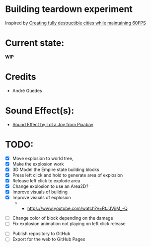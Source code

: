 # Building teardown experiment

Inspired by [Creating fully destructible cities while maintaining 60FPS](https://www.gamedeveloper.com/design/creating-fully-destructible-cities-while-maintaining-60fps)

# Current state:

**WIP**

# Credits

- André Guedes

# Sound Effect(s):

- [Sound Effect by LoLa Joy from Pixabay](https://pixabay.com/sound-effects/bomb-explosion-2-381970/)

# TODO:

* [x] Move explosion to world tree,
* [x] Make the explosion work
* [x] 3D Model the Empire state building blocks
* [x] Press left click and hold to generate area of explosion
* [x] Release left click to explode area
* [x] Change explosion to use an Area2D?
* [x] Improve visuals of building
* [x] Improve visuals of explosion
	* - https://www.youtube.com/watch?v=RtJJVjjM_-Q 
- [ ] Change color of block depending on the damage
- [ ] Fix explosion animation not playing on left click release
* [ ] Publish repository to GitHub
* [ ] Export for the web to GitHub Pages
